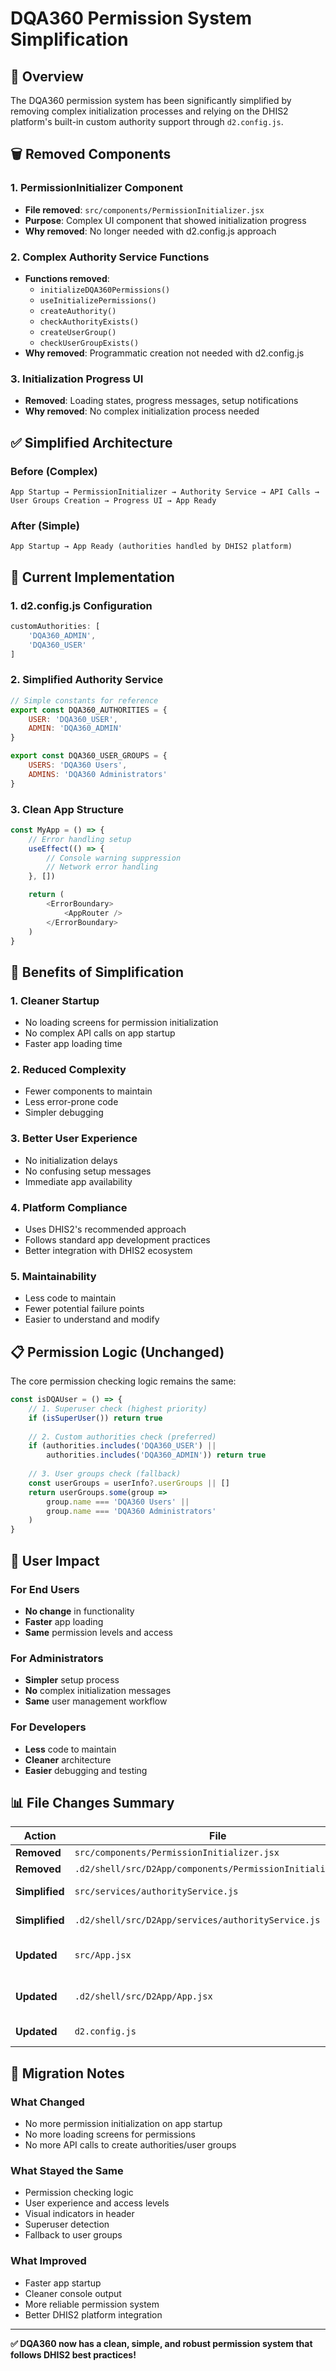 # DQA360 Permission System Simplification

## 🎯 Overview

The DQA360 permission system has been significantly simplified by removing complex initialization processes and relying on the DHIS2 platform's built-in custom authority support through `d2.config.js`.

## 🗑️ Removed Components

### 1. PermissionInitializer Component
- **File removed**: `src/components/PermissionInitializer.jsx`
- **Purpose**: Complex UI component that showed initialization progress
- **Why removed**: No longer needed with d2.config.js approach

### 2. Complex Authority Service Functions
- **Functions removed**:
  - `initializeDQA360Permissions()`
  - `useInitializePermissions()`
  - `createAuthority()`
  - `checkAuthorityExists()`
  - `createUserGroup()`
  - `checkUserGroupExists()`
- **Why removed**: Programmatic creation not needed with d2.config.js

### 3. Initialization Progress UI
- **Removed**: Loading states, progress messages, setup notifications
- **Why removed**: No complex initialization process needed

## ✅ Simplified Architecture

### Before (Complex)
```
App Startup → PermissionInitializer → Authority Service → API Calls → User Groups Creation → Progress UI → App Ready
```

### After (Simple)
```
App Startup → App Ready (authorities handled by DHIS2 platform)
```

## 🔧 Current Implementation

### 1. d2.config.js Configuration
```javascript
customAuthorities: [
    'DQA360_ADMIN',
    'DQA360_USER'
]
```

### 2. Simplified Authority Service
```javascript
// Simple constants for reference
export const DQA360_AUTHORITIES = {
    USER: 'DQA360_USER',
    ADMIN: 'DQA360_ADMIN'
}

export const DQA360_USER_GROUPS = {
    USERS: 'DQA360 Users',
    ADMINS: 'DQA360 Administrators'
}
```

### 3. Clean App Structure
```javascript
const MyApp = () => {
    // Error handling setup
    useEffect(() => {
        // Console warning suppression
        // Network error handling
    }, [])

    return (
        <ErrorBoundary>
            <AppRouter />
        </ErrorBoundary>
    )
}
```

## 🚀 Benefits of Simplification

### 1. **Cleaner Startup**
- No loading screens for permission initialization
- No complex API calls on app startup
- Faster app loading time

### 2. **Reduced Complexity**
- Fewer components to maintain
- Less error-prone code
- Simpler debugging

### 3. **Better User Experience**
- No initialization delays
- No confusing setup messages
- Immediate app availability

### 4. **Platform Compliance**
- Uses DHIS2's recommended approach
- Follows standard app development practices
- Better integration with DHIS2 ecosystem

### 5. **Maintainability**
- Less code to maintain
- Fewer potential failure points
- Easier to understand and modify

## 📋 Permission Logic (Unchanged)

The core permission checking logic remains the same:

```javascript
const isDQAUser = () => {
    // 1. Superuser check (highest priority)
    if (isSuperUser()) return true
    
    // 2. Custom authorities check (preferred)
    if (authorities.includes('DQA360_USER') || 
        authorities.includes('DQA360_ADMIN')) return true
    
    // 3. User groups check (fallback)
    const userGroups = userInfo?.userGroups || []
    return userGroups.some(group => 
        group.name === 'DQA360 Users' || 
        group.name === 'DQA360 Administrators'
    )
}
```

## 🎯 User Impact

### For End Users
- **No change** in functionality
- **Faster** app loading
- **Same** permission levels and access

### For Administrators
- **Simpler** setup process
- **No** complex initialization messages
- **Same** user management workflow

### For Developers
- **Less** code to maintain
- **Cleaner** architecture
- **Easier** debugging and testing

## 📊 File Changes Summary

| Action | File | Reason |
|--------|------|--------|
| **Removed** | `src/components/PermissionInitializer.jsx` | No longer needed |
| **Removed** | `.d2/shell/src/D2App/components/PermissionInitializer.jsx` | No longer needed |
| **Simplified** | `src/services/authorityService.js` | Removed complex functions |
| **Simplified** | `.d2/shell/src/D2App/services/authorityService.js` | Removed complex functions |
| **Updated** | `src/App.jsx` | Removed PermissionInitializer usage |
| **Updated** | `.d2/shell/src/D2App/App.jsx` | Removed PermissionInitializer usage |
| **Updated** | `d2.config.js` | Added customAuthorities |

## 🔄 Migration Notes

### What Changed
- No more permission initialization on app startup
- No more loading screens for permissions
- No more API calls to create authorities/user groups

### What Stayed the Same
- Permission checking logic
- User experience and access levels
- Visual indicators in header
- Superuser detection
- Fallback to user groups

### What Improved
- Faster app startup
- Cleaner console output
- More reliable permission system
- Better DHIS2 platform integration

---

**✅ DQA360 now has a clean, simple, and robust permission system that follows DHIS2 best practices!**